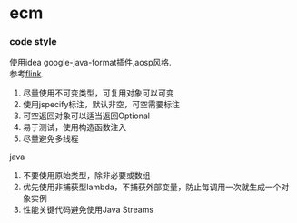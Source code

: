 # ecm

### code style

使用idea google-java-format插件,aosp风格.\
参考[flink](https://github.com/apache/flink).

1. 尽量使用不可变类型，可复用对象可以可变
2. 使用jspecify标注，默认非空，可空需要标注
3. 可空返回对象可以适当返回Optional
4. 易于测试，使用构造函数注入
5. 尽量避免多线程

java
1. 不要使用原始类型，除非必要或数组
2. 优先使用非捕获型lambda，不捕获外部变量，防止每调用一次就生成一个对象实例
3. 性能关键代码避免使用Java Streams
